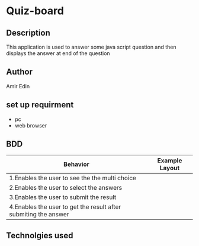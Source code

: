 # Quiz-board
## Description
This application is used to answer some java script question and then displays the answer at end of the question
## Author 
Amir Edin
## set up requirment
* pc
* web browser
## BDD
| Behavior | Example Layout |
| --- | --- |
| 1.Enables the user to see the the multi choice |               |
| 2.Enables the user to select the answers |            | 
| 3.Enables the user to submit the result |             |
| 4.Enables the user to get the result after submiting the answer |         | 

## Technolgies used 

